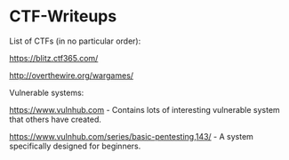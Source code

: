 # CTF-Writeups

List of CTFs (in no particular order):

https://blitz.ctf365.com/

http://overthewire.org/wargames/



Vulnerable systems:

https://www.vulnhub.com - Contains lots of interesting vulnerable system that others have created.

https://www.vulnhub.com/series/basic-pentesting,143/ - A system specifically designed for beginners.
